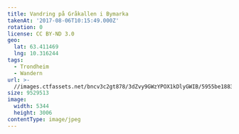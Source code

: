 ```yaml
---
title: Vandring på Gråkallen i Bymarka
takenAt: '2017-08-06T10:15:49.000Z'
rotation: 0
license: CC BY-ND 3.0
geo:
  lat: 63.411469
  lng: 10.316244
tags:
  - Trondheim
  - Wandern
url: >-
  //images.ctfassets.net/bncv3c2gt878/3dZvy9GWzYPOX1kDlyGWIB/5955be188391507156bbdf23a9c39ca5/vandring-p-grkallen-i-bymarka_36362878016_o
size: 9529513
image:
  width: 5344
  height: 3006
contentType: image/jpeg
---
```


